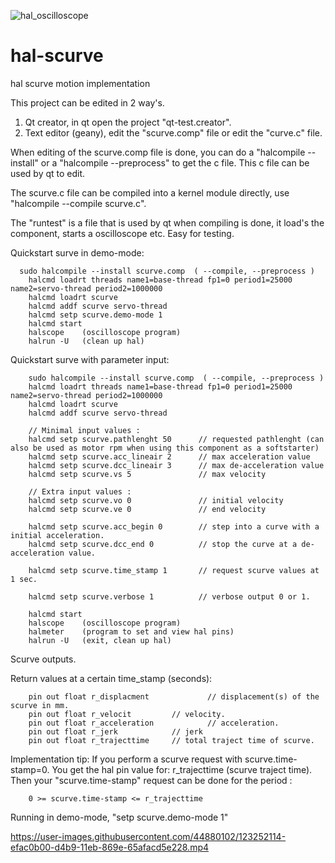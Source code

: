 


![hal_oscilloscope](https://user-images.githubusercontent.com/44880102/123252140-f6d31900-d4b9-11eb-944d-afdf03cd37e4.jpg)

# hal-scurve
hal scurve motion implementation

This project can be edited in 2 way's.
1. Qt creator, in qt open the project "qt-test.creator".
2. Text editor (geany), edit the "scurve.comp" file or edit the "curve.c" file.

When editing of the scurve.comp file is done, you can do a "halcompile --install" or a "halcompile --preprocess" to get the c file.
This c file can be used by qt to edit.

The scurve.c file can be compiled into a kernel module directly, use "halcompile --compile scurve.c".

The "runtest" is a file that is used by qt when compiling is done, it load's the component, starts a oscilloscope etc. Easy for testing.

Quickstart surve in demo-mode:
```
  sudo halcompile --install scurve.comp  ( --compile, --preprocess )
	halcmd loadrt threads name1=base-thread fp1=0 period1=25000 name2=servo-thread period2=1000000
 	halcmd loadrt scurve
 	halcmd addf scurve servo-thread
 	halcmd setp scurve.demo-mode 1
 	halcmd start
	halscope    (oscilloscope program)
	halrun -U   (clean up hal)
``` 
Quickstart surve with parameter input:
```
	sudo halcompile --install scurve.comp  ( --compile, --preprocess )
	halcmd loadrt threads name1=base-thread fp1=0 period1=25000 name2=servo-thread period2=1000000
	halcmd loadrt scurve
	halcmd addf scurve servo-thread

	// Minimal input values :
	halcmd setp scurve.pathlenght 50      // requested pathlenght (can also be used as motor rpm when using this component as a softstarter)
	halcmd setp scurve.acc_lineair 2      // max acceleration value
	halcmd setp scurve.dcc_lineair 3      // max de-acceleration value
	halcmd setp scurve.vs 5               // max velocity

	// Extra input values :
	halcmd setp scurve.vo 0               // initial velocity
	halcmd setp scurve.ve 0               // end velocity

	halcmd setp scurve.acc_begin 0        // step into a curve with a initial acceleration.
	halcmd setp scurve.dcc_end 0          // stop the curve at a de-acceleration value. 

	halcmd setp scurve.time_stamp 1       // request scurve values at 1 sec.

	halcmd setp scurve.verbose 1          // verbose output 0 or 1.

	halcmd start
	halscope    (oscilloscope program)
	halmeter    (program to set and view hal pins)
	halrun -U   (exit, clean up hal)
```
Scurve outputs.

Return values at a certain time_stamp (seconds):
```
	pin out float r_displacment   	    	// displacement(s) of the scurve in mm.
	pin out float r_velocit			// velocity.
	pin out float r_acceleration  	    	// acceleration.
	pin out float r_jerk			// jerk
	pin out float r_trajecttime		// total traject time of scurve.
```

Implementation tip:
If you perform a scurve request with scurve.time-stamp=0. 
You get the hal pin value for: r_trajecttime (scurve traject time).
Then your "scurve.time-stamp" request can be done for the period : 
```
	0 >= scurve.time-stamp <= r_trajecttime
```

Running in demo-mode, "setp scurve.demo-mode 1"

https://user-images.githubusercontent.com/44880102/123252114-efac0b00-d4b9-11eb-869e-65afacd5e228.mp4

